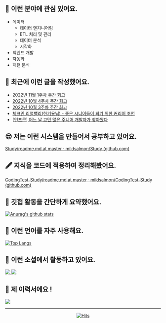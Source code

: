 ## 📡 이런 분야에 관심 있어요.

- 데이터
    - 데이터 엔지니어링
    - ETL 처리 및 관리
    - 데이터 분석
    - 시각화
- 백엔드 개발
- 자동화
- 패턴 분석

## 📝 최근에 이런 글을 작성했어요.

<!-- BLOG-POST-LIST:START -->
- [2022년 11월 1주차 주간 회고](https://blex.me/@mildsalmon/2022-11-6-%EC%98%A4%EC%A0%84-80255)
- [2022년 10월 4주차 주간 회고](https://blex.me/@mildsalmon/2022%EB%85%84-10%EC%9B%94-4%EC%A3%BC%EC%B0%A8-%EC%A3%BC%EA%B0%84-%ED%9A%8C%EA%B3%A0)
- [2022년 10월 3주차 주간 회고](https://blex.me/@mildsalmon/2022%EB%85%84-10%EC%9B%94-3%EC%A3%BC%EC%B0%A8-%EC%A3%BC%EA%B0%84-%ED%9A%8C%EA%B3%A0)
- [체크인 리얼밸리&lpar;한기용님&rpar; - 좋은 시니어들이 되기 위한 커리어 조언](https://blex.me/@mildsalmon/%EC%B2%B4%ED%81%AC%EC%9D%B8-%EB%A6%AC%EC%96%BC%EB%B0%B8%EB%A6%AC%ED%95%9C%EA%B8%B0%EC%9A%A9%EB%8B%98-%EC%A2%8B%EC%9D%80-%EC%8B%9C%EB%8B%88%EC%96%B4%EB%93%A4%EC%9D%B4-%EB%90%98%EA%B8%B0-%EC%9C%84%ED%95%9C-%EC%BB%A4%EB%A6%AC%EC%96%B4-%EC%A1%B0%EC%96%B8)
- [[인프콘] 어느 날 고민 많은 주니어 개발자가 찾아왔다](https://blex.me/@mildsalmon/%EC%9D%B8%ED%94%84%EC%BD%98-%EC%96%B4%EB%8A%90-%EB%82%A0-%EA%B3%A0%EB%AF%BC-%EB%A7%8E%EC%9D%80-%EC%A3%BC%EB%8B%88%EC%96%B4-%EA%B0%9C%EB%B0%9C%EC%9E%90%EA%B0%80-%EC%B0%BE%EC%95%84%EC%99%94%EB%8B%A4)
<!-- BLOG-POST-LIST:END -->

## 😎 저는 이런 시스템을 만들어서 공부하고 있어요.

[Study/readme.md at master · mildsalmon/Study (github.com)](https://github.com/mildsalmon/Study/blob/master/readme.md)

## 🖋 지식을 코드에 적용하여 정리해봤어요.

[CodingTest-Study/readme.md at master · mildsalmon/CodingTest-Study (github.com)](https://github.com/mildsalmon/CodingTest-Study/blob/master/readme.md)

## 📑 깃헙 활동을 간단하게 요약했어요.

[![Anurag's github stats](https://github-readme-stats.vercel.app/api?username=mildsalmon&count_private=false&show_icons=true)](https://github.com/mildsalmon)

## 🥇 이런 언어를 자주 사용해요.

[![Top Langs](https://github-readme-stats.vercel.app/api/top-langs/?username=mildsalmon&hide=html)](https://github.com/mildsalmon)

## 🔮 이런 소셜에서 활동하고 있어요.

<p>

<a href="https://blex.me/@mildsalmon/about">
    <img src="http://img.shields.io/badge/BLOG-black?style=plastic&logo=bloglovin">
</a>

<a href="https://solved.ac/profile/mildsalmon">
    <img src="http://img.shields.io/badge/backjoon-blueviolet?style=plastic">
</a>

## 📜 제 이력서에요 !

<!-- <a href="https://mildsalmon.notion.site/c6540c28f55a4d90b4d2dcb181e15307">
    <img src="https://img.shields.io/badge/Resume-orange?style=social&logo=MailChimp">
</a>

<a href="https://mildsalmon.notion.site/c6540c28f55a4d90b4d2dcb181e15307">
    <img src="https://img.shields.io/badge/Resume-orange?style=plastic&logo=MailChimp">
</a>
    
<a href="https://mildsalmon.notion.site/c6540c28f55a4d90b4d2dcb181e15307">
    <img src="https://img.shields.io/badge/Resume-orange?style=plastic&logo=Jordan">
</a>
    
<a href="https://mildsalmon.notion.site/c6540c28f55a4d90b4d2dcb181e15307">
    <img src="https://img.shields.io/badge/Resume-orange?style=plastic&logo=GreenSock">
</a> -->
    
<a href="https://mildsalmon.notion.site/c6540c28f55a4d90b4d2dcb181e15307">
    <img src="https://img.shields.io/badge/Resume-orange?style=plastic&logo=Notion">
</a>
    

---

<p align="center">
    <a href="https://github.com/mildsalmon/">
        <img alt="Hits" src="https://hits.seeyoufarm.com/api/count/incr/badge.svg?url=https%3A%2F%2Fgithub.com%2Fmildsalmon" />
    </a>
</p>

